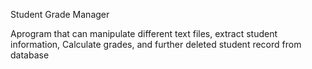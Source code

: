 Student Grade Manager

Aprogram that can manipulate different text files, extract student information, Calculate grades, and further deleted student record from database 
